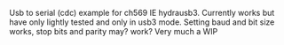 Usb to serial (cdc) example for ch569 IE hydrausb3. Currently works but have only lightly tested and only in usb3 mode. Setting baud and bit size works, stop bits and parity may? work? Very much a WIP

